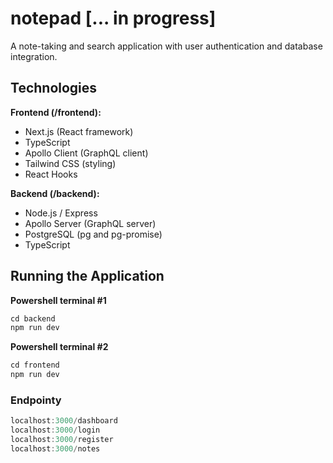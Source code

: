 # notepad [... in progress]

A note-taking and search application with user authentication and database integration. 

## Technologies
**Frontend (/frontend):**
- Next.js (React framework)
- TypeScript
- Apollo Client (GraphQL client)
- Tailwind CSS (styling)
- React Hooks

**Backend (/backend):**
- Node.js / Express
- Apollo Server (GraphQL server)
- PostgreSQL (pg and pg-promise)
- TypeScript


## Running the Application 

**Powershell terminal #1**
```js
cd backend
npm run dev
```

**Powershell terminal #2**
```js
cd frontend
npm run dev
```

### Endpointy

```js
localhost:3000/dashboard
localhost:3000/login
localhost:3000/register
localhost:3000/notes
```

